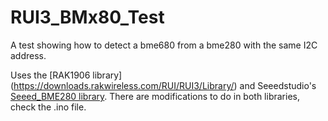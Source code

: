 # RUI3_BMx80_Test

A test showing how to detect a bme680 from a bme280 with the same I2C address.

Uses the [RAK1906 library] (https://downloads.rakwireless.com/RUI/RUI3/Library/) and Seeedstudio's [Seeed_BME280 library](https://github.com/Seeed-Studio/Grove_BME280). There are modifications to do in both libraries, check the .ino file.